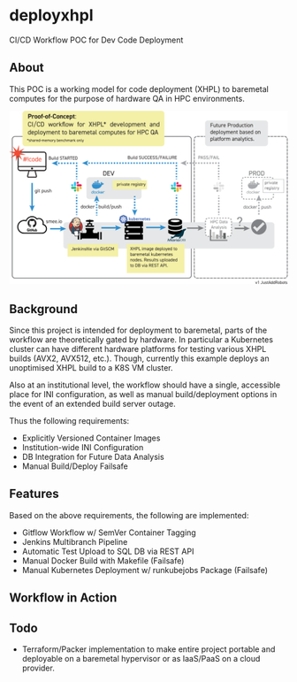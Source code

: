 # deployxhpl
CI/CD Workflow POC for Dev Code Deployment

## About

This POC is a working model for code deployment (XHPL) to baremetal computes for the 
purpose of hardware QA in HPC environments.

![Workflow-POC](./JustAddRobots-deployxhpl-v1-Outlines.svg)

## Background

Since this project is intended for deployment to baremetal, parts of the workflow
are theoretically gated by hardware. In particular a Kubernetes cluster can have
different hardware platforms for testing various XHPL builds (AVX2, AVX512, etc.). 
Though, currently this example deploys an unoptimised XHPL build to a K8S VM cluster.

Also at an institutional level, the workflow should have a single, accessible place
for INI configuration, as well as manual build/deployment options in the event of an
extended build server outage.

Thus the following requirements:

* Explicitly Versioned Container Images
* Institution-wide INI Configuration
* DB Integration for Future Data Analysis
* Manual Build/Deploy Failsafe

## Features

Based on the above requirements, the following are implemented:

* Gitflow Workflow w/ SemVer Container Tagging
* Jenkins Multibranch Pipeline
* Automatic Test Upload to SQL DB via REST API
* Manual Docker Build with Makefile (Failsafe)
* Manual Kubernetes Deployment w/ runkubejobs Package (Failsafe)


## Workflow in Action


## Todo

* Terraform/Packer implementation to make entire project portable and deployable
on a baremetal hypervisor or as IaaS/PaaS on a cloud provider.
